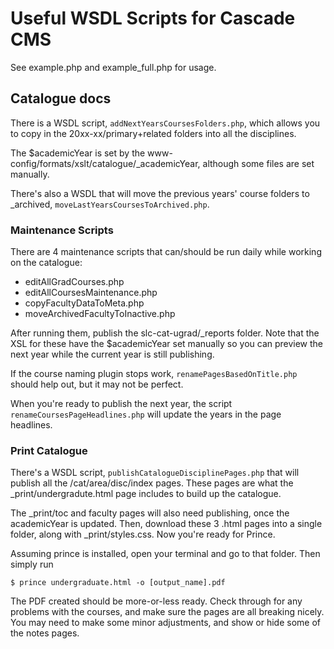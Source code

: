 # Useful WSDL Scripts for Cascade CMS

See example.php and example_full.php for usage.

## Catalogue docs

There is a WSDL script, `addNextYearsCoursesFolders.php`, which allows you to copy in the 20xx-xx/primary+related folders into all the disciplines.

The $academicYear is set by the www-config/formats/xslt/catalogue/_academicYear, although some files are set manually.

There's also a WSDL that will move the previous years' course folders to _archived, `moveLastYearsCoursesToArchived.php`.

### Maintenance Scripts

There are 4 maintenance scripts that can/should be run daily while working on the catalogue:

* editAllGradCourses.php
* editAllCoursesMaintenance.php
* copyFacultyDataToMeta.php
* moveArchivedFacultyToInactive.php

After running them, publish the slc-cat-ugrad/_reports folder. Note that the XSL for these have the $academicYear set manually so you can preview the next year while the current year is still publishing.

If the course naming plugin stops work, `renamePagesBasedOnTitle.php` should help out, but it may not be perfect.

When you're ready to publish the next year, the script `renameCoursesPageHeadlines.php` will update the years in the page headlines.

### Print Catalogue

There's a WSDL script, `publishCatalogueDisciplinePages.php` that will publish all the /cat/area/disc/index pages. These pages are what the _print/undergradute.html page includes to build up the catalogue.

The _print/toc and faculty pages will also need publishing, once the academicYear is updated. Then, download these 3 .html pages into a single folder, along with _print/styles.css. Now you're ready for Prince.

Assuming prince is installed, open your terminal and go to that folder. Then simply run

    $ prince undergraduate.html -o [output_name].pdf

The PDF created should be more-or-less ready. Check through for any problems with the courses, and make sure the pages are all breaking nicely. You may need to make some minor adjustments, and show or hide some of the notes pages.

